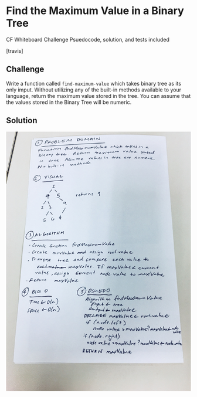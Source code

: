 # Find the Maximum Value in a Binary Tree
CF Whiteboard Challenge
Psuedocode, solution, and tests included

[travis]

## Challenge
Write a function called `find-maximum-value` which takes binary tree as its only imput. Without utilizing any of the built-in methods available to your language, return the maximum value stored in the tree. You can assume that the values stored in the Binary Tree will be numeric.

## Solution
![Whiteboard Img](https://raw.githubusercontent.com/hjmendoza/data-structures-and-algorithms/find-maximum-value-binary-tree/assets/find_maximum_value_binary_tree.jpg)